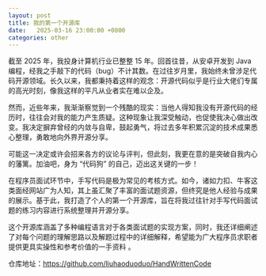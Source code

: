 ```yaml
---
layout: post
title: 我的第一个开源库
date:   2025-03-16 23:00:00 +0800
categories: other
---
```

截至 2025 年，我投身计算机行业已整整 15 年。回首往昔，从安卓开发到 Java 编程，经我之手敲下的代码（bug）不计其数。在过往岁月里，我始终未曾涉足代码开源领域。长久以来，我都秉持着这样的观念：开源代码似乎是行业大佬们专属的高光时刻，像我这样的平凡从业者实在难以企及。

然而，近些年来，我渐渐察觉到一个残酷的现实：当他人得知我没有开源代码的经历时，往往会对我的能力产生质疑。这种现象让我深受触动，也促使我决心做出改变。我决定摒弃曾经的内敛与自卑，鼓起勇气，将过去多年积累沉淀的技术成果悉心整理，勇敢地向外界开源分享。

可能这一决定或许会招来各方的议论与评判，但此刻，我更在意的是突破自我内心的藩篱。加油吧，身为 “代码狗” 的自己，迈出这关键的一步！

在程序员面试环节中，手写代码是极为常见的考核方式。如今，诸如力扣、牛客这类面经网站广为人知，其上虽汇聚了丰富的面试题资源，但终究是他人经验与成果的展示。基于此，我打造了个人的第一个开源库，旨在将我过往针对手写代码面试题的练习内容进行系统整理并开源分享。

这个开源库涵盖了多种编程语言对于各类面试题的实现方案，同时，我还详细阐述了对每个问题的理解思路以及解题过程中的详细解释，希望能为广大程序员求职者提供更具实操性和参考价值的一手资料 。

仓库地址：<https://github.com/liuhaoduoduo/HandWrittenCode>
